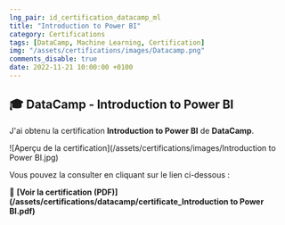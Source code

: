 ```yaml
---
lng_pair: id_certification_datacamp_ml
title: "Introduction to Power BI"
category: Certifications
tags: [DataCamp, Machine Learning, Certification]
img: "/assets/certifications/images/Datacamp.png"
comments_disable: true
date: 2022-11-21 10:00:00 +0100
---
```


## 🎓 DataCamp - Introduction to Power BI

J'ai obtenu la certification **Introduction to Power BI** de **DataCamp**.

![Aperçu de la certification](/assets/certifications/images/Introduction to Power BI.jpg)  

Vous pouvez la consulter en cliquant sur le lien ci-dessous :

📜 **[Voir la certification (PDF)](/assets/certifications/datacamp/certificate_Introduction to Power BI.pdf)** 
